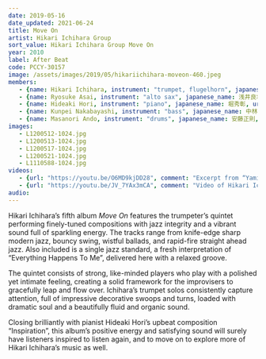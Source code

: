 ```yaml
---
date: 2019-05-16
date_updated: 2021-06-24
title: Move On
artist: Hikari Ichihara Group
sort_value: Hikari Ichihara Group Move On
year: 2010
label: After Beat
code: PCCY-30157
image: /assets/images/2019/05/hikariichihara-moveon-460.jpeg
members:
   - {name: Hikari Ichihara, instrument: "trumpet, flugelhorn", japanese_name: 市原ひかり, url: "http://www.hikari-ichihara.com/"}
   - {name: Ryosuke Asai, instrument: "alto sax", japanese_name: 浅井良将, url: "https://saxryosuke.exblog.jp/"}
   - {name: Hideaki Hori, instrument: "piano", japanese_name: 堀秀彰, url: "https://www.hideakihori.com/"}
   - {name: Kunpei Nakabayashi, instrument: "bass", japanese_name: 中林薫平, url: "https://soundcloud.com/nakabayashi-kunpei"}
   - {name: Masanori Ando, instrument: "drums", japanese_name: 安藤正則, url: "http://www.andomasanori.com/"}
images:
   - L1200512-1024.jpg
   - L1200513-1024.jpg
   - L1200517-1024.jpg
   - L1200521-1024.jpg
   - L1110588-1024.jpg
videos: 
   - {url: "https://youtu.be/O6MD9kjDD28", comment: "Excerpt from “Yamikuro”, the first track on this album"}
   - {url: "https://youtu.be/JV_7YAx3mCA", comment: "Video of Hikari Ichihara playing “Can You Repeat the Past” from the 2014 album “Dear Gatsby”"}
audio:
---
```

Hikari Ichihara’s fifth album *Move On* features the trumpeter’s quintet performing finely-tuned compositions with jazz integrity and a vibrant sound full of sparkling energy. The tracks range from knife-edge sharp modern jazz, bouncy swing, wistful ballads, and rapid-fire straight ahead jazz. Also included is a single jazz standard, a fresh interpretation of “Everything Happens To Me”, delivered here with a relaxed groove.

The quintet consists of strong, like-minded players who play with a polished yet intimate feeling, creating a solid framework for the improvisers to gracefully leap and flow over. Ichihara’s trumpet solos consistently capture attention, full of impressive decorative swoops and turns, loaded with dramatic soul and a beautifully fluid and organic sound.

Closing brilliantly with pianist Hideaki Hori’s upbeat composition “Inspiration”, this album’s positive energy and satisfying sound will surely have listeners inspired to listen again, and to move on to explore more of Hikari Ichihara’s music as well.


